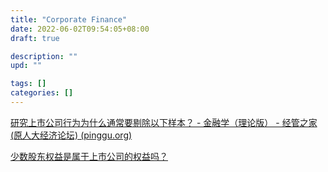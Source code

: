 ```yaml
---
title: "Corporate Finance"
date: 2022-06-02T09:54:05+08:00
draft: true

description: ""
upd: ""

tags: []
categories: []
---
```


<!--more-->

[研究上市公司行为为什么通常要剔除以下样本？ - 金融学（理论版） - 经管之家(原人大经济论坛) (pinggu.org)](https://bbs.pinggu.org/thread-10589237-1-1.html)


[少数股东权益是属于上市公司的权益吗？](https://www.zhihu.com/question/475246328)